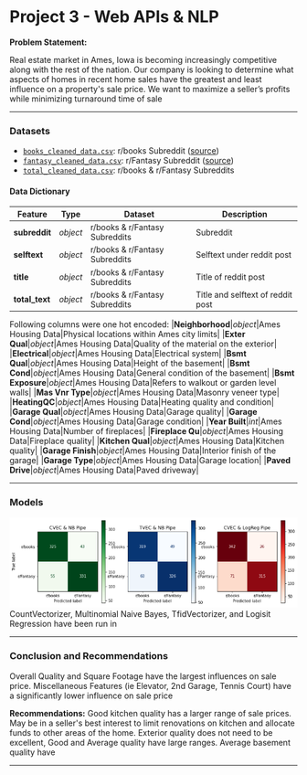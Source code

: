 # Project 3 - Web APIs & NLP

**Problem Statement:**

Real estate market in Ames, Iowa is becoming increasingly competitive along with the rest of the nation. Our company is looking to determine what aspects of homes in recent home sales have the greatest and least influence on a property's sale price. We want to maximize a seller’s profits while minimizing turnaround time of sale

---
### Datasets

* [`books_cleaned_data.csv`](../data/books_cleaned_data.csv): r/books Subreddit ([source](https://www.reddit.com/r/books/))
* [`fantasy_cleaned_data.csv`](../data/fantasy_cleaned_data.csv): r/Fantasy Subreddit ([source](https://www.reddit.com/r/Fantasy/))
* [`total_cleaned_data.csv`](../data/total_cleaned_data.csv): r/books & r/Fantasy Subreddits

####  Data Dictionary
|Feature|Type|Dataset|Description|
|---|---|---|---|
|**subreddit**|*object*|r/books & r/Fantasy Subreddits|Subreddit|
|**selftext**|*object*|r/books & r/Fantasy Subreddits|Selftext under reddit post|
|**title**|*object*|r/books & r/Fantasy Subreddits|Title of reddit post|
|**total_text**|*object*|r/books & r/Fantasy Subreddits|Title and selftext of reddit post|



Following columns were one hot encoded:
|**Neighborhood**|*object*|Ames Housing Data|Physical locations within Ames city limits|
|**Exter Qual**|*object*|Ames Housing Data|Quality of the material on the exterior|
|**Electrical**|*object*|Ames Housing Data|Electrical system|
|**Bsmt Qual**|*object*|Ames Housing Data|Height of the basement|
|**Bsmt Cond**|*object*|Ames Housing Data|General condition of the basement|
|**Bsmt Exposure**|*object*|Ames Housing Data|Refers to walkout or garden level walls|
|**Mas Vnr Type**|*object*|Ames Housing Data|Masonry veneer type|
|**HeatingQC**|*object*|Ames Housing Data|Heating quality and condition|
|**Garage Qual**|*object*|Ames Housing Data|Garage quality|
|**Garage Cond**|*object*|Ames Housing Data|Garage condition|
|**Year Built**|*int*|Ames Housing Data|Number of fireplaces|
|**Fireplace Qu**|*object*|Ames Housing Data|Fireplace quality|
|**Kitchen Qual**|*object*|Ames Housing Data|Kitchen quality|
|**Garage Finish**|*object*|Ames Housing Data|Interior finish of the garage|
|**Garage Type**|*object*|Ames Housing Data|Garage location|
|**Paved Drive**|*object*|Ames Housing Data|Paved driveway|

---
### Models
![plot](./images/3confusion_matrix.png)
CountVectorizer, Multinomial Naive Bayes, TfidVectorizer, and Logisit Regression have been run in 

---
### Conclusion and Recommendations

Overall Quality and Square Footage have the largest influences on sale price. Miscellaneous Features (ie Elevator, 2nd Garage, Tennis Court) have a significantly lower influence on sale price

**Recommendations:** Good kitchen quality has a larger range of sale prices. May be in a seller's best interest to limit renovations on kitchen and allocate funds to other areas of the home. Exterior quality does not need to be excellent, Good and Average quality have large ranges. Average basement quality have 

---